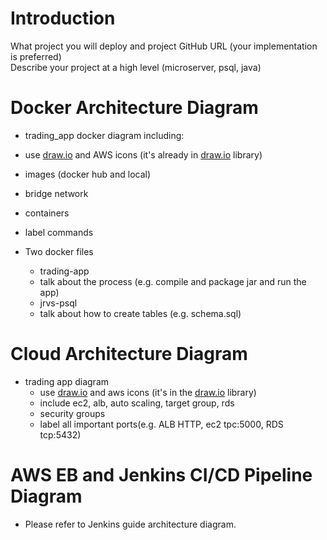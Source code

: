 # Introduction  
What project you will deploy and project GitHub URL (your implementation is preferred)  
Describe your project at a high level (microserver, psql, java)  
  
# Docker Architecture Diagram  
- trading_app docker diagram including:  
 - use [draw.io](http://draw.io/) and AWS icons (it's already in [draw.io](http://draw.io/) library)  
 - images (docker hub and local)  
 - bridge network  
 - containers  
 - label commands  
  
- Two docker files  
  - trading-app  
   - talk about the process (e.g. compile and package jar and run the app)  
  - jrvs-psql  
   - talk about how to create tables (e.g. schema.sql)  
  
# Cloud Architecture Diagram  
- trading app diagram  
  - use [draw.io](http://draw.io/) and aws icons (it's in the [draw.io](http://draw.io/) library)  
  - include ec2, alb, auto scaling, target group, rds  
  - security groups  
  - label all important ports(e.g. ALB HTTP, ec2 tpc:5000, RDS tcp:5432)  
    
# AWS EB and Jenkins CI/CD Pipeline Diagram  
- Please refer to Jenkins guide architecture diagram.
<!--stackedit_data:
eyJoaXN0b3J5IjpbLTEwODE5NjMxNjldfQ==
-->
